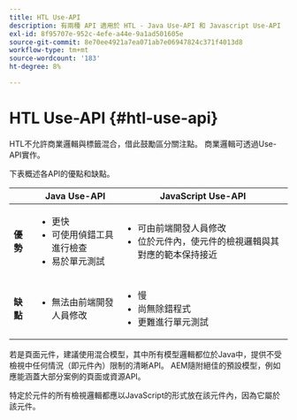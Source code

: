 ```yaml
---
title: HTL Use-API
description: 有兩種 API 適用於 HTL - Java Use-API 和 Javascript Use-API
exl-id: 8f95707e-952c-4efe-a44e-9a1ad501605e
source-git-commit: 8e70ee4921a7ea071ab7e06947824c371f4013d8
workflow-type: tm+mt
source-wordcount: '183'
ht-degree: 8%

---
```


# HTL Use-API {#htl-use-api}

HTL不允許商業邏輯與標籤混合，借此鼓勵區分關注點。 商業邏輯可透過Use-API實作。

下表概述各API的優點和缺點。

|  | **Java Use-API** | **JavaScript Use-API** |
|--- |--- |--- |
| **優勢** | <ul><li>更快</li><li>可使用偵錯工具進行檢查</li><li>易於單元測試</li></ul> | <ul><li>可由前端開發人員修改</li><li>位於元件內，使元件的檢視邏輯與其對應的範本保持接近</li></ul> |
| **缺點** | <ul><li>無法由前端開發人員修改</li></ul> | <ul><li>慢</li><li>尚無除錯程式</li><li>更難進行單元測試</li></ul> |

若是頁面元件，建議使用混合模型，其中所有模型邏輯都位於Java中，提供不受檢視中任何情況（即元件內）限制的清晰API。 AEM隨附絕佳的預設模型，例如應能涵蓋大部分案例的頁面或資源API。

特定於元件的所有檢視邏輯都應以JavaScript的形式放在該元件內，因為它屬於該元件。
